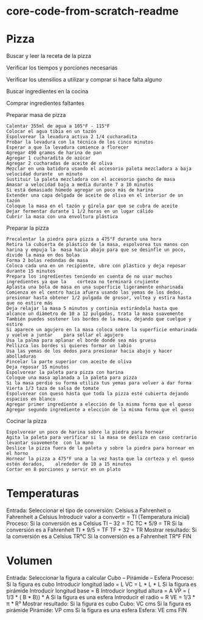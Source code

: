# core-code-from-scratch-readme

# Pizza

Buscar y leer la receta de la pizza

Verificar los tiempos y porciones necesarias

Verificar los utensilios a utilizar y comprar si hace falta alguno

Buscar ingredientes en la cocina

Comprar ingredientes faltantes

Preparar masa de pizza
	
	Calentar 355ml de agua a 105°F - 115°F
	Colocar el agua tibia en un tazón
	Espolvorear la levadura activa 2 1/4 cucharadita
	Probar la levadura con la técnica de los cinco minutos
	Esperar a que la levadura comience a florecer
	Agregar 490 gramos de harina de pan
	Agregar 1 cucharadita de azúcar
	Agregar 2 cucharadas de aceite de oliva
	Mezclar en una batidora usando el accesorio paleta mezcladora a baja velocidad durante 	un minuto
	Sustituir la paleta mezcladora con el accesorio gancho de masa
	Amasar a velocidad baja a media durante 7 a 10 minutos
	Si está demasiado húmedo agregar un poco más de harina
	Extender una capa delgada de aceite de oliva en el interior de un tazón
	Coloque la masa en el tazón y gírela par que se cubra de aceite
	Dejar fermentar durante 1 1/2 horas en un lugar cálido
	Cubrir la masa con una envoltura plástica

Preparar la pizza
	
	Precalentar la piedra para pizza a 475°F durante una hora
	Retira la cubierta de plástico de la masa, espolvorea tus manos con harina y empuja la 	masa hacia abajo para que se desinfle un poco, divide la masa en dos bolas
	Forma 2 bolas redondas de masa
	Coloca cada una en un recipiente, ubre con plástico y deja reposar durante 15 minutos
	Prepara los ingredientes teniendo en cuenta de no usar muchos ingredientes ya que la 	corteza no terminará crujiente
	Aplasta una bola de masa en una superficie ligeramente enharinada
  	Comienza en el centro hacia afuera usando las yemas de los dedos, presionar hasta obtener 1/2 pulgada de grosor, voltea y estira hasta que no estire más
  	Deja relajar la masa 5 minutos y continúa estirándola hasta que alcance un diámetro de 10 a 12 pulgadas, trata la masa suavemente
	También puedes sostener los bordes de la masa, dejando que cuelgue y estire
	Si aparece un agujero en la masa coloca sobre la superficie enharinada y vuelve a juntar 	para sellar el agujero
	Usa la palma para aplanar el borde donde sea más gruesa
	Pellizca los bordes si quieres formar un labio
	Usa las yemas de los dedos para presionar hacia abajo y hacer abolladuras
	Pincelar la parte superior con aceite de oliva
	Deja reposar 15 minutos
	Espolvorear la paleta para pizza con harina
	Coloque una masa aplanada a la paleta para pizza
	Si la masa perdió su forma utiliza tus yemas para volver a dar forma
	Vierta 1/3 taza de salsa de tomate
	Espolvorear con queso hasta que toda la pizza esté cubierta dejando espacios en blanco
	Agregar primer ingrediente a elección de la misma forma que el queso
	Agregar segundo ingrediente a elección de la misma forma que el queso

Cocinar la pizza

	Espolvorear un poco de harina sobre la piedra para hornear
	Agita la paleta para verificar si la masa se desliza en caso contrario levantar suavemente 	con la mano
	Deslice la pizza fuera de la paleta y sobre la piedra para hornear en el horno
	Hornear la pizza a 475°F una a la vez hasta que la corteza y el queso estén dorados, 	alrededor de 10 a 15 minutos
	Cortar en 8 porciones y servir en un plato

# Temperaturas

Entrada:
	Seleccionar el tipo de conversión:
	Celsius a Fahrenheit o Fahrenheit a Celsius
	Introducir valor a convertir = TI (Temperatura inicial)
Proceso:
	Si la conversión es a Celsius
		TI – 32 = TC
		TC * 5/9 = TR
	Si la conversión es a Fahrenheit
		TI * 9/5 = TF
		TF + 32 = TR
Mostrar resultado:
	Si la conversión es a Celsius
		TR°C
	Si la conversión es a Fahrenheit
		TR°F
FIN

# Volumen

Entrada:
	Seleccionar la figura a calcular
	Cubo – Pirámide – Esfera
Proceso:
	Si la figura es cubo
	Introducir longitud lado = L
	VC = L * L * L
	Si la figura es pirámide
	Introducir longitud base = B
	Introducir longitud altura = A
	VP = ( 1/3 * ( B * B)) * A
	Si la figura es una esfera
	Introducir el radio = R
	VE = 1/3 * π * R³
Mostrar resultado:
	Si la figura es cubo
	Cubo: VC cms
	Si la figura es pirámide
	Pirámide: VP cms
	Si la figura es una esfera
	Esfera: VE cms
FIN

